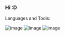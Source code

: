 ### Hi :D


Languages and Tools:

![image](https://user-images.githubusercontent.com/90936654/140652411-54fc9e4d-3f50-4fea-b429-69a233251c56.png)   ![image](https://user-images.githubusercontent.com/90936654/140652415-8226dd8d-a516-4e7e-a815-23307526dcd3.png)    ![image](https://user-images.githubusercontent.com/90936654/140652412-8a4099c5-f3c3-4c68-aa0a-72878e36e67d.png)

 

